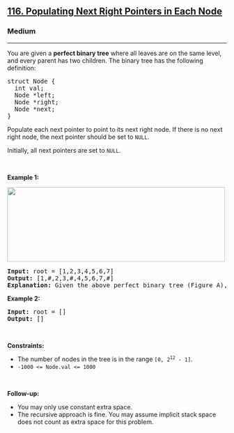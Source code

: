 <h2><a href="https://leetcode.com/problems/populating-next-right-pointers-in-each-node/">116. Populating Next Right Pointers in Each Node</a></h2><h3>Medium</h3><hr><div style="user-select: auto;"><p style="user-select: auto;">You are given a <strong style="user-select: auto;">perfect binary tree</strong> where all leaves are on the same level, and every parent has two children. The binary tree has the following definition:</p>

<pre style="user-select: auto;">struct Node {
  int val;
  Node *left;
  Node *right;
  Node *next;
}
</pre>

<p style="user-select: auto;">Populate each next pointer to point to its next right node. If there is no next right node, the next pointer should be set to <code style="user-select: auto;">NULL</code>.</p>

<p style="user-select: auto;">Initially, all next pointers are set to <code style="user-select: auto;">NULL</code>.</p>

<p style="user-select: auto;">&nbsp;</p>
<p style="user-select: auto;"><strong style="user-select: auto;">Example 1:</strong></p>
<img alt="" src="https://assets.leetcode.com/uploads/2019/02/14/116_sample.png" style="width: 500px; height: 171px; user-select: auto;">
<pre style="user-select: auto;"><strong style="user-select: auto;">Input:</strong> root = [1,2,3,4,5,6,7]
<strong style="user-select: auto;">Output:</strong> [1,#,2,3,#,4,5,6,7,#]
<strong style="user-select: auto;">Explanation: </strong>Given the above perfect binary tree (Figure A), your function should populate each next pointer to point to its next right node, just like in Figure B. The serialized output is in level order as connected by the next pointers, with '#' signifying the end of each level.
</pre>

<p style="user-select: auto;"><strong style="user-select: auto;">Example 2:</strong></p>

<pre style="user-select: auto;"><strong style="user-select: auto;">Input:</strong> root = []
<strong style="user-select: auto;">Output:</strong> []
</pre>

<p style="user-select: auto;">&nbsp;</p>
<p style="user-select: auto;"><strong style="user-select: auto;">Constraints:</strong></p>

<ul style="user-select: auto;">
	<li style="user-select: auto;">The number of nodes in the tree is in the range <code style="user-select: auto;">[0, 2<sup style="user-select: auto;">12</sup> - 1]</code>.</li>
	<li style="user-select: auto;"><code style="user-select: auto;">-1000 &lt;= Node.val &lt;= 1000</code></li>
</ul>

<p style="user-select: auto;">&nbsp;</p>
<p style="user-select: auto;"><strong style="user-select: auto;">Follow-up:</strong></p>

<ul style="user-select: auto;">
	<li style="user-select: auto;">You may only use constant extra space.</li>
	<li style="user-select: auto;">The recursive approach is fine. You may assume implicit stack space does not count as extra space for this problem.</li>
</ul>
</div>